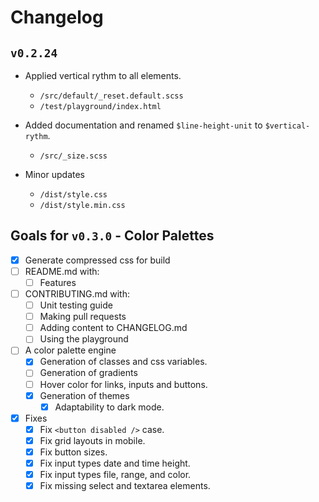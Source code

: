 # Changelog

## `v0.2.24`

- Applied vertical rythm to all elements.
  - `/src/default/_reset.default.scss`
  - `/test/playground/index.html`

- Added documentation and renamed `$line-height-unit` to `$vertical-rythm`.
  - `/src/_size.scss`

- Minor updates
  - `/dist/style.css`
  - `/dist/style.min.css`

## Goals for `v0.3.0` - Color Palettes
  - [x] Generate compressed css for build
  - [ ] README.md with:
    - [ ] Features
  - [ ] CONTRIBUTING.md with:
    - [ ] Unit testing guide
    - [ ] Making pull requests
    - [ ] Adding content to CHANGELOG.md
    - [ ] Using the playground
  - [ ] A color palette engine
    - [x] Generation of classes and css variables.
    - [ ] Generation of gradients
    - [ ] Hover color for links, inputs and buttons.
    - [x] Generation of themes
      - [x] Adaptability to dark mode.
  - [x] Fixes
    - [x] Fix `<button disabled />` case.
    - [x] Fix grid layouts in mobile.
    - [x] Fix button sizes.
    - [x] Fix input types date and time height.
    - [x] Fix input types file, range, and color.
    - [x] Fix missing select and textarea elements.
